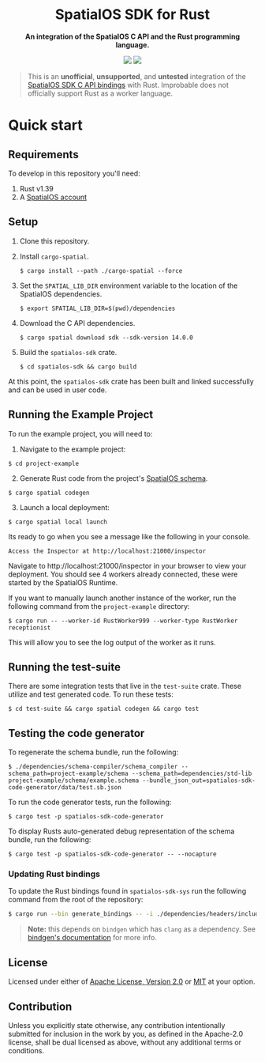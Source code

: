 <div align="center">
    <h1>SpatialOS SDK for Rust</h1>
    <p>
        <strong>An integration of the SpatialOS C API and the Rust programming language.</strong>
    </p>
    <p>
        <a href="https://deps.rs/repo/github/jamiebrynes7/spatialos-sdk-rs"><img src="https://deps.rs/repo/github/jamiebrynes7/spatialos-sdk-rs/status.svg"/></a>
        <img src="https://img.shields.io/badge/rustc-1.39-blue.svg"/>
    </p>
</div>


> This is an **unofficial**, **unsupported**, and **untested** integration of the [SpatialOS SDK C API bindings](https://docs.improbable.io/reference/13.3/capi/introduction) with Rust. Improbable does not officially support Rust as a worker language.

# Quick start

## Requirements

To develop in this repository you'll need:

1. Rust v1.39
2. A [SpatialOS account](https://www.improbable.io/get-spatialos) 

## Setup

1. Clone this repository.
2. Install `cargo-spatial`.
   
    ```
    $ cargo install --path ./cargo-spatial --force
    ```
3. Set the `SPATIAL_LIB_DIR` environment variable to the location of the SpatialOS dependencies.
   
   ```
   $ export SPATIAL_LIB_DIR=$(pwd)/dependencies
   ```
4. Download the C API dependencies.
   
   ```
   $ cargo spatial download sdk --sdk-version 14.0.0
   ```
5. Build the `spatialos-sdk` crate.
   
   ```
   $ cd spatialos-sdk && cargo build
   ```

At this point, the `spatialos-sdk` crate has been built and linked successfully and can be used in user code.

## Running the Example Project

To run the example project, you will need to:

1. Navigate to the example project:

  ```
  $ cd project-example
  ```
2. Generate Rust code from the project's [SpatialOS schema](https://docs.improbable.io/reference/14.2/shared/schema/introduction).
  ```
  $ cargo spatial codegen
  ```
3. Launch a local deployment:
  ```
  $ cargo spatial local launch
  ```

Its ready to go when you see a message like the following in your console.

```
Access the Inspector at http://localhost:21000/inspector
```

Navigate to http://localhost:21000/inspector in your browser to view your deployment. You should see 4 workers already connected,
these were started by the SpatialOS Runtime. 

If you want to manually launch another instance of the worker, run the following command from the `project-example` directory:

```
$ cargo run -- --worker-id RustWorker999 --worker-type RustWorker receptionist
```

This will allow you to see the log output of the worker as it runs.

## Running the test-suite

There are some integration tests that live in the `test-suite` crate. These utilize and test generated code. To run these tests: 

```
$ cd test-suite && cargo spatial codegen && cargo test
```

## Testing the code generator

To regenerate the schema bundle, run the following:

```
$ ./dependencies/schema-compiler/schema_compiler --schema_path=project-example/schema --schema_path=dependencies/std-lib project-example/schema/example.schema --bundle_json_out=spatialos-sdk-code-generator/data/test.sb.json
```

To run the code generator tests, run the following:

```
$ cargo test -p spatialos-sdk-code-generator
```

To display Rusts auto-generated debug representation of the schema bundle, run the following:

```
$ cargo test -p spatialos-sdk-code-generator -- --nocapture
```

### Updating Rust bindings

To update the Rust bindings found in `spatialos-sdk-sys` run the following command from the root of the repository:

```bash
$ cargo run --bin generate_bindings -- -i ./dependencies/headers/include/improbable/ -o ./spatialos-sdk-sys/src/
```

> **Note:** this depends on `bindgen` which has `clang` as a dependency. See [bindgen's documentation](https://rust-lang.github.io/rust-bindgen/requirements.html) for more info.

## License

Licensed under either of [Apache License, Version 2.0](LICENSE-APACHE) or [MIT](LICENSE-MIT) at your option.

## Contribution

Unless you explicitly state otherwise, any contribution intentionally submitted
for inclusion in the work by you, as defined in the Apache-2.0 license, shall be
dual licensed as above, without any additional terms or conditions.
